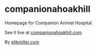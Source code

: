 # companionahoakhill
Homepage for Companion Animal Hospital


See it live at [companionahoakhill.com](companionahoakhill.com)


By [elikmiller.com](elikmiller.com)
